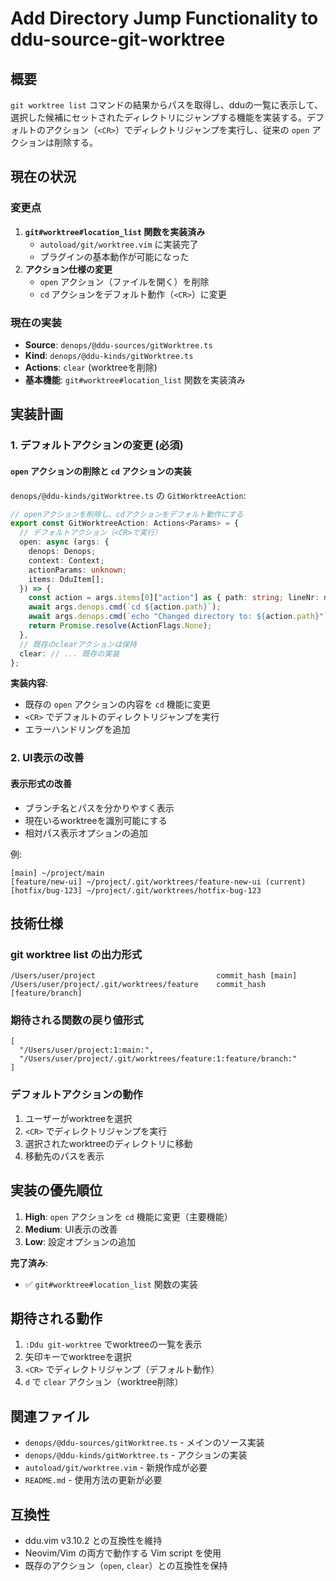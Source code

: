 # Add Directory Jump Functionality to ddu-source-git-worktree

## 概要

`git worktree list` コマンドの結果からパスを取得し、dduの一覧に表示して、選択した候補にセットされたディレクトリにジャンプする機能を実装する。デフォルトのアクション（`<CR>`）でディレクトリジャンプを実行し、従来の `open` アクションは削除する。

## 現在の状況

### 変更点
1. **`git#worktree#location_list` 関数を実装済み**
   - `autoload/git/worktree.vim` に実装完了
   - プラグインの基本動作が可能になった
2. **アクション仕様の変更**
   - `open` アクション（ファイルを開く）を削除
   - `cd` アクションをデフォルト動作（`<CR>`）に変更

### 現在の実装
- **Source**: `denops/@ddu-sources/gitWorktree.ts`
- **Kind**: `denops/@ddu-kinds/gitWorktree.ts` 
- **Actions**: `clear` (worktreeを削除)
- **基本機能**: `git#worktree#location_list` 関数を実装済み

## 実装計画

### 1. デフォルトアクションの変更 (必須)

#### `open` アクションの削除と `cd` アクションの実装
`denops/@ddu-kinds/gitWorktree.ts` の `GitWorktreeAction`:

```typescript
// openアクションを削除し、cdアクションをデフォルト動作にする
export const GitWorktreeAction: Actions<Params> = {
  // デフォルトアクション（<CR>で実行）
  open: async (args: {
    denops: Denops;
    context: Context;
    actionParams: unknown;
    items: DduItem[];
  }) => {
    const action = args.items[0]["action"] as { path: string; lineNr: number };
    await args.denops.cmd(`cd ${action.path}`);
    await args.denops.cmd(`echo "Changed directory to: ${action.path}"`);
    return Promise.resolve(ActionFlags.None);
  },
  // 既存のclearアクションは保持
  clear: // ... 既存の実装
};
```

**実装内容**:
- 既存の `open` アクションの内容を `cd` 機能に変更
- `<CR>` でデフォルトのディレクトリジャンプを実行
- エラーハンドリングを追加

### 2. UI表示の改善

#### 表示形式の改善
- ブランチ名とパスを分かりやすく表示
- 現在いるworktreeを識別可能にする
- 相対パス表示オプションの追加

例:
```
[main] ~/project/main
[feature/new-ui] ~/project/.git/worktrees/feature-new-ui (current)
[hotfix/bug-123] ~/project/.git/worktrees/hotfix-bug-123
```

## 技術仕様

### git worktree list の出力形式
```
/Users/user/project                           commit_hash [main]
/Users/user/project/.git/worktrees/feature    commit_hash [feature/branch]
```

### 期待される関数の戻り値形式
```vim
[
  "/Users/user/project:1:main:",
  "/Users/user/project/.git/worktrees/feature:1:feature/branch:"
]
```

### デフォルトアクションの動作
1. ユーザーがworktreeを選択
2. `<CR>` でディレクトリジャンプを実行
3. 選択されたworktreeのディレクトリに移動
4. 移動先のパスを表示

## 実装の優先順位

1. **High**: `open` アクションを `cd` 機能に変更（主要機能）
2. **Medium**: UI表示の改善
3. **Low**: 設定オプションの追加

**完了済み**:
- ✅ `git#worktree#location_list` 関数の実装

## 期待される動作

1. `:Ddu git-worktree` でworktreeの一覧を表示
2. 矢印キーでworktreeを選択
3. `<CR>` でディレクトリジャンプ（デフォルト動作）
4. `d` で `clear` アクション（worktree削除）

## 関連ファイル

- `denops/@ddu-sources/gitWorktree.ts` - メインのソース実装
- `denops/@ddu-kinds/gitWorktree.ts` - アクションの実装
- `autoload/git/worktree.vim` - 新規作成が必要
- `README.md` - 使用方法の更新が必要

## 互換性

- ddu.vim v3.10.2 との互換性を維持
- Neovim/Vim の両方で動作する Vim script を使用
- 既存のアクション（`open`, `clear`）との互換性を保持